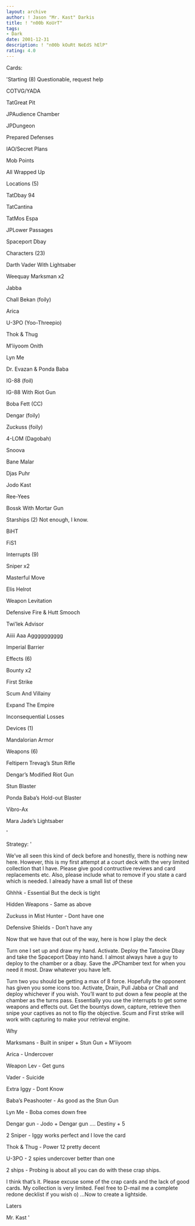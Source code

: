 ```yaml
---
layout: archive
author: ! Jason "Mr. Kast" Darkis
title: ! "n00b KoUrT"
tags:
- Dark
date: 2001-12-31
description: ! "n00b kOuRt NeEdS hElP"
rating: 4.0
---
```

Cards: 

'Starting (8) Questionable, request help

COTVG/YADA

TatGreat Pit

JPAudience Chamber

JPDungeon

Prepared Defenses

IAO/Secret Plans

Mob Points

All Wrapped Up


Locations (5)

TatDbay 94

TatCantina

TatMos Espa

JPLower Passages

Spaceport Dbay


Characters (23)

Darth Vader With Lightsaber

Weequay Marksman x2

Jabba

Chall Bekan (foily)

Arica

U-3PO (Yoo-Threepio)

Thok & Thug

M’iiyoom Onith

Lyn Me

Dr. Evazan & Ponda Baba

IG-88 (foil)

IG-88 With Riot Gun

Boba Fett (CC)

Dengar (foily)

Zuckuss (foily)

4-LOM (Dagobah)

Snoova

Bane Malar

Djas Puhr

Jodo Kast

Ree-Yees

Bossk With Mortar Gun


Starships (2) Not enough, I know.

BiHT

FiS1


Interrupts (9)

Sniper x2

Masterful Move

Elis Helrot

Weapon Levitation

Defensive Fire & Hutt Smooch

Twi’lek Advisor

Aiiii Aaa Agggggggggg

Imperial Barrier


Effects (6)

Bounty x2

First Strike

Scum And Villainy

Expand The Empire

Inconsequential Losses


Devices (1)

Mandalorian Armor


Weapons (6)

Feltipern Trevag’s Stun Rifle

Dengar’s Modified Riot Gun

Stun Blaster

Ponda Baba’s Hold-out Blaster

Vibro-Ax

Mara Jade’s Lightsaber



'

Strategy: '

We’ve all seen this kind of deck before and honestly, there is nothing new here. However, this is my first attempt at a court deck with the very limited collection that I have. Please give good contructive reviews and card replacements etc. Also, please include what to remove if you state a card which is needed. I already have a small list of these

Ghhhk - Essential But the deck is tight

Hidden Weapons - Same as above

Zuckuss in Mist Hunter - Dont have one

Defensive Shields - Don’t have any


Now that we have that out of the way, here is how I play the deck

Turn one I set up and draw my hand. Activate. Deploy the Tatooine Dbay and take the Spaceport Dbay into hand. I almost always have a guy to deploy to the chamber or a dbay. Save the JPChamber text for when you need it most. Draw whatever you have left.

Turn two you should be getting a max of 8 force. Hopefully the opponent has given you some icons too. Activate, Drain, Pull Jabba or Chall and deploy whichever if you wish. You’ll want to put down a few people at the chamber as the turns pass. Essentially you use the interrupts to get some weapons and effects out. Get the bountys down, capture, retrieve then snipe your captives as not to flip the objective. Scum and First strike will work with capturing to make your retrieval engine. 


Why 

Marksmans - Built in sniper + Stun Gun + M’iiyoom

Arica - Undercover 

Weapon Lev - Get guns

Vader - Suicide

Extra Iggy - Dont Know

Baba’s Peashooter - As good as the Stun Gun

Lyn Me - Boba comes down free

Dengar gun - Jodo + Dengar gun .... Destiny + 5

2 Sniper - Iggy works perfect and I love the card

Thok & Thug - Power 12 pretty decent

U-3PO - 2 spies undercover better than one

2 ships - Probing is about all you can do with these crap ships. 


I think that’s it. Please excuse some of the crap cards and the lack of good cards. My collection is very limited. Feel free to D-mail me a complete redone decklist if you wish o) ...Now to create a lightside. 

Laters

Mr. Kast  '
